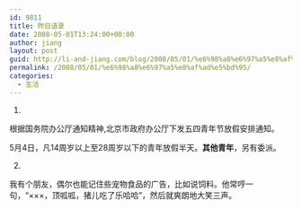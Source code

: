 ```yaml
---
id: 9811
title: 昨日语录
date: 2008-05-01T13:24:00+00:00
author: jiang
layout: post
guid: http://li-and-jiang.com/blog/2008/05/01/%e6%98%a8%e6%97%a5%e8%af%ad%e5%bd%95/
permalink: /2008/05/01/%e6%98%a8%e6%97%a5%e8%af%ad%e5%bd%95/
categories:
  - 生活
---
```

1. 

根据国务院办公厅通知精神,北京市政府办公厅下发五四青年节放假安排通知。 

5月4日，凡14周岁以上至28周岁以下的青年放假半天。**其他青年**，另有委派。 

2. 

我有个朋友，偶尔也能记住些宠物食品的广告，比如说饲料。他常哼一句，“×××，顶呱呱，猪儿吃了乐哈哈”，然后就爽朗地大笑三声。